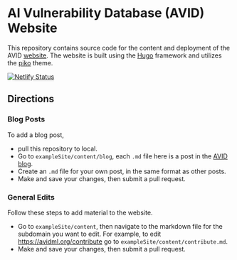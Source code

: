 # AI Vulnerability Database (AVID) Website

This repository contains source code for the content and deployment of the AVID [website](avidml.org). The website is built using the [Hugo](https://gohugo.io/) framework and utilizes the [piko](https://github.com/heksagonnet/piko) theme.

[![Netlify Status](https://api.netlify.com/api/v1/badges/855f0915-0317-4add-9eb8-2fc6578f3ded/deploy-status)](https://app.netlify.com/sites/avidml/deploys)


## Directions

### Blog Posts
To add a blog post,
- pull this repository to local.
- Go to `exampleSite/content/blog`, each `.md` file here is a post in the [AVID blog](https://avidml.org/blog).
- Create an `.md` file for your own post, in the same format as other posts.
- Make and save your changes, then submit a pull request.

### General Edits
Follow these steps to add material to the website.
- Go to `exampleSite/content`, then navigate to the markdown file for the subdomain you want to edit. For example, to edit https://avidml.org/contribute go to `exampleSite/content/contribute.md`.
- Make and save your changes, then submit a pull request.
